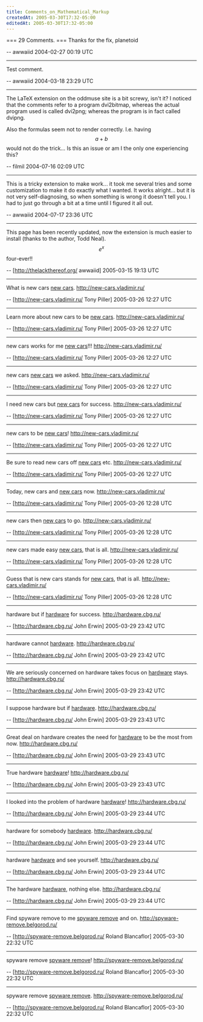 ```yaml
---
title: Comments_on_Mathematical_Markup
createdAt: 2005-03-30T17:32-05:00
editedAt: 2005-03-30T17:32-05:00
---
```


=== 29 Comments. ===
Thanks for the fix, planetoid

-- awwaiid 2004-02-27 00:19 UTC

----
Test comment.

-- awwaiid 2004-03-18 23:29 UTC

----
The LaTeX extension on the oddmuse site is a bit screwy, isn't it? I noticed that the comments refer to a program dvi2bitmap, whereas the actual program used is called dvi2png; whereas the program is in fact called dvipng.

Also the formulas seem not to render correctly. I.e. having $$a+b$$ would not do the trick... Is this an issue or am I the only one experiencing this?

-- filmil 2004-07-16 02:09 UTC

----
This is a tricky extension to make work... it took me several tries and some customization to make it do exactly what I wanted. It works alright... but it is not very self-diagnosing, so when something is wrong it doesn't tell you. I had to just go through a bit at a time until I figured it all out.

-- awwaiid 2004-07-17 23:36 UTC


----

This page has been recently updated, now the extension is much easier to install (thanks to the author, Todd Neal). $$e^x$$ four-ever!!

-- [http://thelackthereof.org/ awwaiid] 2005-03-15 19:13 UTC


----

What is new cars  <a href="http://new-cars.vladimir.ru/" target=_blank>new cars</a>. http://new-cars.vladimir.ru/

-- [http://new-cars.vladimir.ru/ Tony Piller] 2005-03-26 12:27 UTC


----

Learn more about new cars to be <a href="http://new-cars.vladimir.ru/" target=_blank>new cars</a>. http://new-cars.vladimir.ru/

-- [http://new-cars.vladimir.ru/ Tony Piller] 2005-03-26 12:27 UTC


----

 new cars works for me <a href="http://new-cars.vladimir.ru/" target=_blank>new cars</a>!!! http://new-cars.vladimir.ru/

-- [http://new-cars.vladimir.ru/ Tony Piller] 2005-03-26 12:27 UTC


----

 new cars  <a href="http://new-cars.vladimir.ru/" target=_blank>new cars</a> we asked. http://new-cars.vladimir.ru/

-- [http://new-cars.vladimir.ru/ Tony Piller] 2005-03-26 12:27 UTC


----

I need new cars but <a href="http://new-cars.vladimir.ru/" target=_blank>new cars</a> for success. http://new-cars.vladimir.ru/

-- [http://new-cars.vladimir.ru/ Tony Piller] 2005-03-26 12:27 UTC


----

 new cars to be <a href="http://new-cars.vladimir.ru/" target=_blank>new cars</a>! http://new-cars.vladimir.ru/

-- [http://new-cars.vladimir.ru/ Tony Piller] 2005-03-26 12:27 UTC


----

Be sure to read new cars off <a href="http://new-cars.vladimir.ru/" target=_blank>new cars</a> etc. http://new-cars.vladimir.ru/

-- [http://new-cars.vladimir.ru/ Tony Piller] 2005-03-26 12:27 UTC


----

Today, new cars and <a href="http://new-cars.vladimir.ru/" target=_blank>new cars</a> now. http://new-cars.vladimir.ru/

-- [http://new-cars.vladimir.ru/ Tony Piller] 2005-03-26 12:28 UTC


----

 new cars then <a href="http://new-cars.vladimir.ru/" target=_blank>new cars</a> to go. http://new-cars.vladimir.ru/

-- [http://new-cars.vladimir.ru/ Tony Piller] 2005-03-26 12:28 UTC


----

 new cars made easy <a href="http://new-cars.vladimir.ru/" target=_blank>new cars</a>, that is all. http://new-cars.vladimir.ru/

-- [http://new-cars.vladimir.ru/ Tony Piller] 2005-03-26 12:28 UTC


----

Guess that is new cars stands for <a href="http://new-cars.vladimir.ru/" target=_blank>new cars</a>, that is all. http://new-cars.vladimir.ru/

-- [http://new-cars.vladimir.ru/ Tony Piller] 2005-03-26 12:28 UTC


----

 hardware but if <a href="http://hardware.cbg.ru/" target=_blank>hardware</a> for success. http://hardware.cbg.ru/

-- [http://hardware.cbg.ru/ John Erwin] 2005-03-29 23:42 UTC


----

 hardware cannot <a href="http://hardware.cbg.ru/" target=_blank>hardware</a>. http://hardware.cbg.ru/

-- [http://hardware.cbg.ru/ John Erwin] 2005-03-29 23:42 UTC


----

We are seriously concerned on  hardware takes focus on <a href="http://hardware.cbg.ru/" target=_blank>hardware</a> stays. http://hardware.cbg.ru/

-- [http://hardware.cbg.ru/ John Erwin] 2005-03-29 23:42 UTC


----

I suppose hardware but if <a href="http://hardware.cbg.ru/" target=_blank>hardware</a>. http://hardware.cbg.ru/

-- [http://hardware.cbg.ru/ John Erwin] 2005-03-29 23:43 UTC


----

Great deal on hardware creates the need for <a href="http://hardware.cbg.ru/" target=_blank>hardware</a> to be the most from now. http://hardware.cbg.ru/

-- [http://hardware.cbg.ru/ John Erwin] 2005-03-29 23:43 UTC


----

True hardware  <a href="http://hardware.cbg.ru/" target=_blank>hardware</a>! http://hardware.cbg.ru/

-- [http://hardware.cbg.ru/ John Erwin] 2005-03-29 23:43 UTC


----

I looked into the problem of hardware  <a href="http://hardware.cbg.ru/" target=_blank>hardware</a>! http://hardware.cbg.ru/

-- [http://hardware.cbg.ru/ John Erwin] 2005-03-29 23:44 UTC


----

 hardware for somebody <a href="http://hardware.cbg.ru/" target=_blank>hardware</a>. http://hardware.cbg.ru/

-- [http://hardware.cbg.ru/ John Erwin] 2005-03-29 23:44 UTC


----

 hardware  <a href="http://hardware.cbg.ru/" target=_blank>hardware</a> and see yourself. http://hardware.cbg.ru/

-- [http://hardware.cbg.ru/ John Erwin] 2005-03-29 23:44 UTC


----

The hardware  <a href="http://hardware.cbg.ru/" target=_blank>hardware</a>, nothing else. http://hardware.cbg.ru/

-- [http://hardware.cbg.ru/ John Erwin] 2005-03-29 23:44 UTC


----

Find spyware remove to me <a href="http://spyware-remove.belgorod.ru/" target=_blank>spyware remove</a> and on. http://spyware-remove.belgorod.ru/

-- [http://spyware-remove.belgorod.ru/ Roland Blancaflor] 2005-03-30 22:32 UTC


----

 spyware remove  <a href="http://spyware-remove.belgorod.ru/" target=_blank>spyware remove</a>! http://spyware-remove.belgorod.ru/

-- [http://spyware-remove.belgorod.ru/ Roland Blancaflor] 2005-03-30 22:32 UTC


----

 spyware remove  <a href="http://spyware-remove.belgorod.ru/" target=_blank>spyware remove</a>. http://spyware-remove.belgorod.ru/

-- [http://spyware-remove.belgorod.ru/ Roland Blancaflor] 2005-03-30 22:32 UTC



